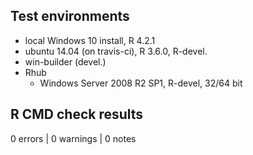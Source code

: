 ## Test environments
* local Windows 10 install, R 4.2.1
* ubuntu 14.04 (on travis-ci), R 3.6.0, R-devel.
* win-builder (devel.)
* Rhub
  * Windows Server 2008 R2 SP1, R-devel, 32/64 bit

## R CMD check results
0 errors | 0 warnings | 0 notes
